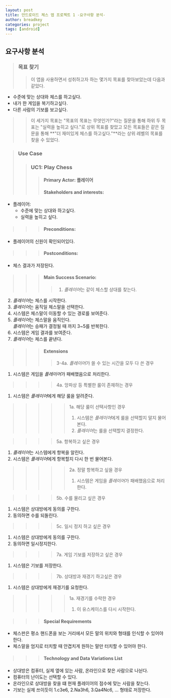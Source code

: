 ```yaml
---
layout: post
title: 안드로이드 체스 앱 프로젝트 1 -요구사항 분석-
author: breadkey
categories: project
tags: [android]
---
```

## 요구사항 분석
> ### 목표 찾기
>> 이 앱을 사용하면서 성취하고자 하는 몇가지 목표를 찾아보았는데 다음과 같았다.
- 수준에 맞는 상대와 체스를 하고싶다.
- 내가 한 게임을 복기하고싶다.
- 다른 사람의 기보를 보고싶다.

>> 이 세가지 목표는 "목표의 목표는 무엇인가?"라는 질문을 통해 하위 두 목표는 "실력을 높히고 싶다."로 상위 목표를 찾았고 모든 목표들은 같은 질문을 통해 **"더 재미있게 체스를 하고싶다."**라는 상위 레벨의 목표를 찾을 수 있었다.

> ### Use Case
>> ### UC1: Play Chess
>>> #### Primary Actor: 플레이어
>>> #### Stakeholders and interests:
- 플레이어: 
	- 수준에 맞는 상대와 하고싶다.
	- 실력을 높히고 싶다.

>>> #### Preconditions:
- 플레이어의 신원이 확인되어있다.

>>> #### Postconditions:
- 체스 결과가 저장된다.

>>> #### Main Success Scenario:
>>>> 1. *플레이어*는 같이 체스할 상대를 찾는다.
2. *플레이어*는 체스를 시작한다.
3. *플레이어*는 움직일 체스말을 선택한다.
4. 시스템은 체스말이 이동할 수 있는 경로를 보여준다.
5. *플레이어*는 체스말을 움직인다.  
*플레이어*는 승패가 결정될 때 까지 3~5를 반복한다.
6. 시스템은 게임 결과를 보여준다.
7. *플레이어*는 체스를 끝낸다.

>>> #### Extensions
>>>> 3-4a. *플레이어*가 쓸 수 있는 시간을 모두 다 쓴 경우
1. 시스템은 게임을 *플레이어*가 패배했음으로 처리한다.

>>>> 4a. 앙파상 등 특별한 룰이 존재하는 경우
1. 시스템은 *플레이어*에게 해당 룰을 알려준다.
>>>>> 1a. 해당 룰이 선택사항인 경우
>>>>> 1. 시스템은 *플레이어*에게 룰을 선택할지 말지 물어본다.
>>>>> 2. *플레이어*는 룰을 선택할지 결정한다.  

>>>> 5a. 항복하고 싶은 경우
1. *플레이어*는 시스템에게 항복을 알린다.
2. 시스템은 *플레이어*에게 항복할지 다시 한 번 물어본다.
>>>>> 2a. 정말 항복하고 싶을 경우
>>>>> 1. 시스템은 게임을 *플레이어*가 패배했음으로 처리한다.

>>>> 5b. 수를 물리고 싶은 경우
1. 시스템은 상대방에게 동의를 구한다.
2. 동의하면 수를 되돌린다.

>>>> 5c. 일시 정지 하고 싶은 경우
1. 시스템은 상대방에게 동의를 구한다.
2. 동의하면 일시정지한다. 

>>>> 7a. 게임 기보를 저장하고 싶은 경우
1. 시스템은 기보를 저장한다.

>>>> 7b. 상대방과 재경기 하고싶은 경우
1. 시스템은 상대방에게 재경기를 요청한다.
>>>>> 1a. 재경기를 수락한 경우
>>>>> 1. 이 유스케이스를 다시 시작한다.

>>> #### Special Requirements
- 체스판은 평소 핸드폰을 보는 거리에서 모든 말의 위치와 형태를 인식할 수 있어야 한다.
- 체스말을 엄지로 터치할 때 안겹치게 원하는 말만 터치할 수 있어야 한다.

>>> #### Technology and Data Variations List
- 상대방은 컴퓨터, 실제 옆에 있는 사람, 온라인으로 찾은 사람으로 나뉜다.
- 컴퓨터의 난이도는 선택할 수 있다.
- 온라인으로 상대방을 찾을 떄 현재 플레이어의 점수에 맞는 사람을 찾는다.
- 기보는 실제 쓰이듯이 1.c3e6, 2.Na3h6, 3.Qa4Nc6, ... 형태로 저장한다.